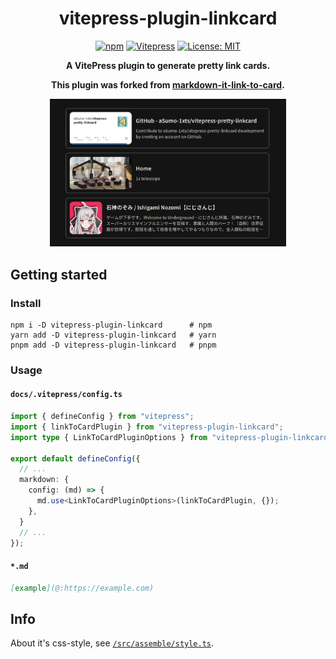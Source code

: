 <h1 align="center"> 
vitepress-plugin-linkcard
</h1>

<div align="center">

[![npm](https://img.shields.io/badge/npm-CB3837?logo=npm&logoColor=white)](https://www.npmjs.com/)
[![Vitepress](https://img.shields.io/badge/Vitepress-5C73E7?logo=vitepress&logoColor=white)](https://vitepress.dev/)
[![License: MIT](https://img.shields.io/badge/License-MIT-green.svg)](/LICENSE)

**A VitePress plugin to generate pretty link cards.**

**This plugin was forked from [markdown-it-link-to-card](https://github.com/luckrya/markdown-it-link-to-card).**

</div>

<p align="center">
  <a href="https://github.com/asumo-1xts/vitepress-plugin-linkcard/blob/main/image/screen.png?raw=true">
    <img width="75%" src="https://github.com/asumo-1xts/vitepress-plugin-linkcard/blob/main/image/screen.png?raw=true" />
  </a>
</p>

## Getting started

### Install

```shell
npm i -D vitepress-plugin-linkcard      # npm
yarn add -D vitepress-plugin-linkcard   # yarn
pnpm add -D vitepress-plugin-linkcard   # pnpm
```

### Usage

#### `docs/.vitepress/config.ts`

```ts
import { defineConfig } from "vitepress";
import { linkToCardPlugin } from "vitepress-plugin-linkcard";
import type { LinkToCardPluginOptions } from "vitepress-plugin-linkcard";

export default defineConfig({
  // ...
  markdown: {
    config: (md) => {
      md.use<LinkToCardPluginOptions>(linkToCardPlugin, {});
    },
  }
  // ...
});
```

#### `*.md`

```md
[example](@:https://example.com)
```

## Info

About it's css-style, see [`/src/assemble/style.ts`](/src/assemble/style.ts).
